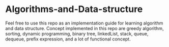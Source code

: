 # Algorithms-and-Data-structure
Feel free to use this repo as an implementation guide for learning algorithm and data structure.
Concept implemented in this repo are greedy algorithm, sorting, dynamic programming, binary tree, linkedList,
stack, queue, dequeue, prefix expression, and a lot of functional concept.
